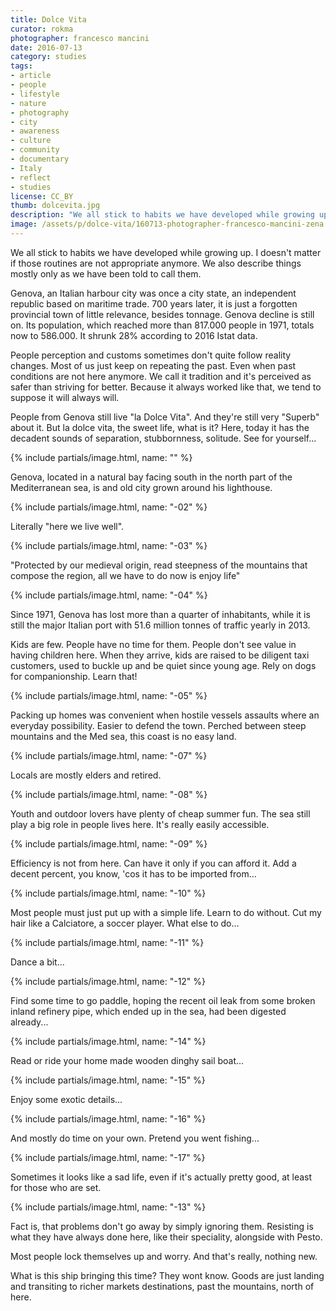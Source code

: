 ```yaml
---
title: Dolce Vita
curator: rokma
photographer: francesco mancini
date: 2016-07-13
category: studies
tags:
- article
- people
- lifestyle
- nature
- photography
- city
- awareness
- culture
- community
- documentary
- Italy
- reflect
- studies
license: CC_BY
thumb: dolcevita.jpg
description: "We all stick to habits we have developed while growing up. I doesn't matter if those routines are not appropriate anymore. We also describe things mostly only as we have been told to call them. Genova, an Italian harbour city was once a city state, 700 years later, it is just a forgotten provincial town of little relevance, besides tonnage. Genova decline is still on. Its population, which reached more than 817.000 people in 1971, totals now to 586.000. "
image: /assets/p/dolce-vita/160713-photographer-francesco-mancini-zena.jpg
---
```



We all stick to habits we have developed while growing up. I doesn't matter if those routines are not appropriate anymore. We also describe things mostly only as we have been told to call them.

Genova, an Italian harbour city was once a city state, an independent republic based on maritime trade. 700 years later, it is just a forgotten provincial town of little relevance, besides tonnage. Genova decline is still on. Its population, which reached more than 817.000 people in 1971, totals now to 586.000. It shrunk 28% according to 2016 Istat data.

People perception and customs sometimes don't quite follow reality changes. Most of us just keep on repeating the past. Even when past conditions are not here anymore. We call it tradition and it's perceived as safer than striving for better. Because it always worked like that, we tend to suppose it will always will.

People from Genova still live "la Dolce Vita". And they're still very "Superb" about it. But la dolce vita, the sweet life, what is it? Here, today it has the decadent sounds of separation, stubbornness, solitude. See for yourself...



{% include partials/image.html, name: "" %}

Genova, located in a natural bay facing south in the north part of the Mediterranean sea, is and old city grown around his lighthouse.

{% include partials/image.html, name: "-02" %}

Literally "here we live well".

{% include partials/image.html, name: "-03" %}

"Protected by our medieval origin, read steepness of the mountains that compose the region, all we have to do now is enjoy life"

{% include partials/image.html, name: "-04" %}

Since 1971, Genova has lost more than a quarter of inhabitants, while it is still the major Italian port with 51.6 million tonnes of traffic yearly in 2013.

Kids are few. People have no time for them. People don't see value in having children here. When they arrive, kids are raised to be diligent taxi customers, used to buckle up and be quiet since young age. Rely on dogs for companionship. Learn that!

{% include partials/image.html, name: "-05" %}

Packing up homes was convenient when hostile vessels assaults where an everyday possibility. Easier to defend the town. Perched between steep mountains and the Med sea, this coast is no easy land.

{% include partials/image.html, name: "-07" %}

Locals are mostly elders and retired.

{% include partials/image.html, name: "-08" %}

Youth and outdoor lovers have plenty of cheap summer fun. The sea still play a big role in people lives here. It's really easily accessible.

{% include partials/image.html, name: "-09" %}

Efficiency is not from here. Can have it only if you can afford it. Add a decent percent, you know, 'cos it has to be imported from...

{% include partials/image.html, name: "-10" %}

Most people must just put up with a simple life. Learn to do without. Cut my hair like a Calciatore, a soccer player. What else to do...

{% include partials/image.html, name: "-11" %}

Dance a bit...

{% include partials/image.html, name: "-12" %}

Find some time to go paddle, hoping the recent oil leak from some broken inland refinery pipe, which ended up in the sea, had been digested already...

{% include partials/image.html, name: "-14" %}

Read or ride your home made wooden dinghy sail boat...

{% include partials/image.html, name: "-15" %}

Enjoy some exotic details...

{% include partials/image.html, name: "-16" %}

And mostly do time on your own. Pretend you went fishing...

{% include partials/image.html, name: "-17" %}

Sometimes it looks like a sad life, even if it's actually pretty good, at least for those who are set.

{% include partials/image.html, name: "-13" %}

Fact is, that problems don't go away by simply ignoring them. Resisting is what they have always done here, like their speciality, alongside with Pesto.

Most people lock themselves up and worry. And that's really, nothing new.

What is this ship bringing this time? They wont know. Goods are just landing and transiting to richer markets destinations, past the mountains, north of here.
